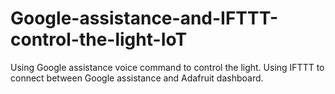 # Google-assistance-and-IFTTT-control-the-light-IoT
Using Google assistance voice command to control the light. Using IFTTT to connect between Google assistance and Adafruit dashboard.
